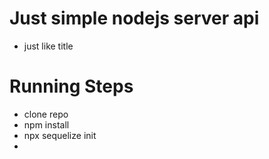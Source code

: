 # Just simple nodejs server api
- just like title

# Running Steps
- clone repo
- npm install
- npx sequelize init
- 